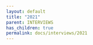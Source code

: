 ```yaml
---
layout: default
title: "2021"
parent: INTERVIEWS
has_children: true
permalink: docs/interviews/2021
---
```


